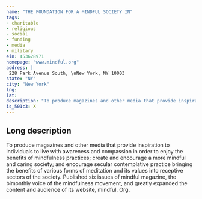 ```yaml
---
name: "THE FOUNDATION FOR A MINDFUL SOCIETY IN"
tags:
- charitable
- religious
- social
- funding
- media
- military
ein: 453628971
homepage: "www.mindful.org"
address: |
 228 Park Avenue South, \nNew York, NY 10003
state: "NY"
city: "New York"
lng: 
lat: 
description: "To produce magazines and other media that provide inspiration to individuals to live with awareness and compassion in order to enjoy the benefits of mindfulness practices; create and encourage a more mindful and caring society; and encourage secular contemplative practice bringing the benefits of various forms of meditation and its values into receptive sectors of the society. "
is_501c3: X
---
```


## Long description

To produce magazines and other media that provide inspiration to individuals to live with awareness and compassion in order to enjoy the benefits of mindfulness practices; create and encourage a more mindful and caring society; and encourage secular contemplative practice bringing the benefits of various forms of meditation and its values into receptive sectors of the society. Published six issues of mindful magazine, the bimonthly voice of the mindfulness movement, and greatly expanded the content and audience of its website, mindful. Org. 

